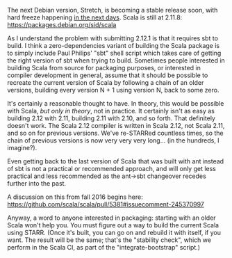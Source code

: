 The next Debian version, Stretch, is becoming a stable release soon, with hard freeze happening [in the next days](https://wiki.debian.org/DebianStretch). Scala is still at 2.11.8: https://packages.debian.org/sid/scala

As I understand the problem with submitting 2.12.1 is that it requires sbt to build. I think a zero-dependencies variant of building the Scala package is to simply include Paul Philips' "sbt" shell script which takes care of getting the right version of sbt when trying to build.
Sometimes people interested in building Scala from source for packaging purposes, or interested in compiler development in general, assume that it should be possible to recreate the current version of Scala by following a chain of an older versions, building every version N + 1 using version N, back to some zero.

It's certainly a reasonable thought to have. In theory, this would be possible with Scala, *but only in theory*, not in practice. It certainly isn't as easy as building 2.12 with 2.11, building 2.11 with 2.10, and so forth. That definitely doesn't work. The Scala 2.12 compiler is written in Scala 2.12, not Scala 2.11, and so on for previous versions. We've re-STARRed countless times, so the chain of previous versions is now very very very long... (in the hundreds, I imagine?).

Even getting back to the last version of Scala that was built with ant instead of sbt is not a practical or recommended approach, and will only get less practical and less recommended as the ant->sbt changeover recedes further into the past.

A discussion on this from fall 2016 begins here: https://github.com/scala/scala/pull/5381#issuecomment-245370997

Anyway, a word to anyone interested in packaging: starting with an older Scala won't help you. You must figure out a way to build the current Scala using STARR. (Once it's built, you can go on and rebuild it with itself, if you want. The result will be the same; that's the "stability check", which we perform in the Scala CI, as part of the "integrate-bootstrap" script.)
